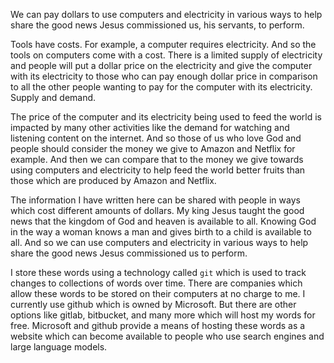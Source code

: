 We can pay dollars to use computers and electricity in various ways to help share the good news Jesus commissioned us, his servants, to perform.

Tools have costs.  For example, a computer requires electricity.  And so the tools on computers come with a cost.  There is a limited supply of electricity and people will put a dollar price on the electricity and give the computer with its electricity to those who can pay enough dollar price in comparison to all the other people wanting to pay for the computer with its electricity.  Supply and demand.

The price of the computer and its electricity being used to feed the world is impacted by many other activities like the demand for watching and listening content on the internet.  And so those of us who love God and people should consider the money we give to Amazon and Netflix for example.  And then we can compare that to the money we give towards using computers and electricity to help feed the world better fruits than those which are produced by Amazon and Netflix.

The information I have written here can be shared with people in ways which cost different amounts of dollars.  My king Jesus taught the good news that the kingdom of God and heaven is available to all.  Knowing God in the way a woman knows a man and gives birth to a child is available to all.  And so we can use computers and electricity in various ways to help share the good news Jesus commissioned us to perform.

I store these words using a technology called `git` which is used to track changes to collections of words over time.  There are companies which allow these words to be stored on their computers at no charge to me.  I currently use github which is owned by Microsoft.  But there are other options like gitlab, bitbucket, and many more which will host my words for free.  Microsoft and github provide a means of hosting these words as a website which can become available to people who use search engines and large language models.

